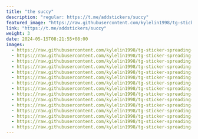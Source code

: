 ```yaml
---
title: "the succy"
description: "regular: https://t.me/addstickers/succy"
featured_image: "https://raw.githubusercontent.com/kylelin1998/tg-sticker-spreading-worldwide-images/main/img/a63262d5-08f7-4e43-8eff-b43550ff768b.jpg"
link: "https://t.me/addstickers/succy"
weight: 3
date: 2024-05-15T08:21:55+08:00
images:
  - https://raw.githubusercontent.com/kylelin1998/tg-sticker-spreading-worldwide-images/main/img/a63262d5-08f7-4e43-8eff-b43550ff768b.jpg
  - https://raw.githubusercontent.com/kylelin1998/tg-sticker-spreading-worldwide-images/main/img/eeabe231-fbfa-49bb-ba00-89705cf7b0f4.jpg
  - https://raw.githubusercontent.com/kylelin1998/tg-sticker-spreading-worldwide-images/main/img/19b62c1c-c399-40dd-a24a-ad90e827e82c.jpg
  - https://raw.githubusercontent.com/kylelin1998/tg-sticker-spreading-worldwide-images/main/img/c85b2c35-b132-49e7-8168-dfc3af6421d6.jpg
  - https://raw.githubusercontent.com/kylelin1998/tg-sticker-spreading-worldwide-images/main/img/02db37c3-fb61-427b-a279-34003d25fd62.jpg
  - https://raw.githubusercontent.com/kylelin1998/tg-sticker-spreading-worldwide-images/main/img/7a092373-3fee-467e-9459-9201ee76c700.jpg
  - https://raw.githubusercontent.com/kylelin1998/tg-sticker-spreading-worldwide-images/main/img/347dc37a-c154-4b95-b08d-1346f72a6c9a.jpg
  - https://raw.githubusercontent.com/kylelin1998/tg-sticker-spreading-worldwide-images/main/img/71b74c82-208a-4dde-8769-90f5767ab015.jpg
  - https://raw.githubusercontent.com/kylelin1998/tg-sticker-spreading-worldwide-images/main/img/1ed9c1d1-3891-4f9f-be83-a0c5d4b03f8b.jpg
  - https://raw.githubusercontent.com/kylelin1998/tg-sticker-spreading-worldwide-images/main/img/7394c0e3-398d-4a97-9f12-3f9a924525ca.jpg
  - https://raw.githubusercontent.com/kylelin1998/tg-sticker-spreading-worldwide-images/main/img/2f079542-5c9d-4a09-bab1-6d7359488fc9.jpg
  - https://raw.githubusercontent.com/kylelin1998/tg-sticker-spreading-worldwide-images/main/img/979b8af8-010c-4a3f-ab3b-1cf455921567.jpg
  - https://raw.githubusercontent.com/kylelin1998/tg-sticker-spreading-worldwide-images/main/img/00b8982b-93c7-4b5f-8c02-d9574eec8d41.jpg
  - https://raw.githubusercontent.com/kylelin1998/tg-sticker-spreading-worldwide-images/main/img/54fb3a9f-11e4-439b-bd80-19b3f8b05c52.jpg
  - https://raw.githubusercontent.com/kylelin1998/tg-sticker-spreading-worldwide-images/main/img/322d3537-b0b5-491d-88ab-1dd257b65b88.jpg
---
```

